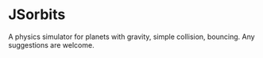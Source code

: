 # JSorbits
A physics simulator for planets with gravity, simple collision, bouncing. Any suggestions are welcome.

